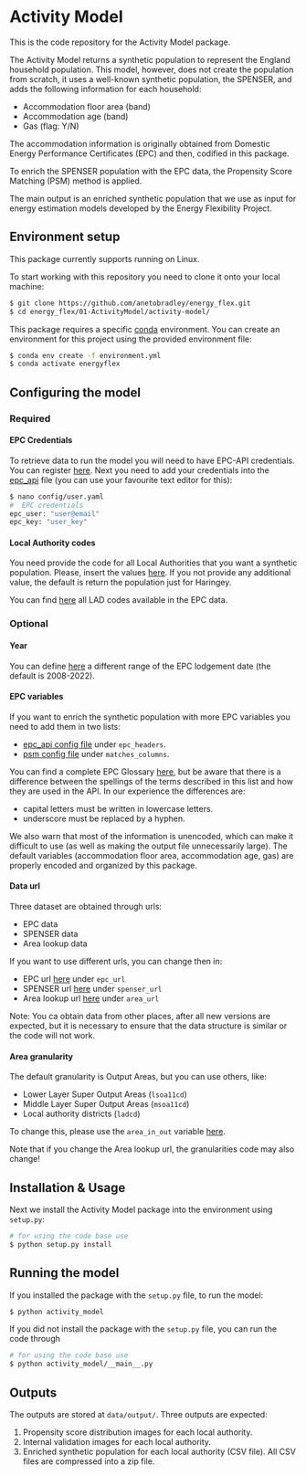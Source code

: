 # Activity Model

This is the code repository for the Activity Model package.

The Activity Model returns a synthetic population to represent the England
household population. This model, however, does not create the population from
scratch, it uses a well-known synthetic population, the SPENSER, and adds the
following information for each household:

- Accommodation floor area (band)
- Accommodation age (band)
- Gas (flag: Y/N)

The accommodation information is originally obtained from Domestic Energy
Performance Certificates (EPC) and then, codified in this package.

To enrich the SPENSER population with the EPC data, the Propensity Score
Matching (PSM) method is applied.

The main output is an enriched synthetic population that we use as input for
energy estimation models developed by the Energy Flexibility Project.

## Environment setup

This package currently supports running on Linux.  <!-- and macOS. -->

To start working with this repository you need to clone it onto your local
machine:

```bash
$ git clone https://github.com/anetobradley/energy_flex.git
$ cd energy_flex/01-ActivityModel/activity-model/
```

This package requires a specific
[conda](https://docs.anaconda.com/anaconda/install/) environment.
You can create an environment for this project using the provided
environment file:

```bash
$ conda env create -f environment.yml
$ conda activate energyflex
```

## Configuring the model

### Required

#### EPC Credentials

To retrieve data to run the model you will need to have EPC-API credentials.
You can register [here](https://epc.opendatacommunities.org/#register).
Next you need to add your credentials into the
[epc_api](./config/epc_api.yaml) file (you can use your favourite text
editor for this):

```bash
$ nano config/user.yaml
#  EPC credentials
epc_user: "user@email"
epc_key: "user_key"
```

#### Local Authority codes

You need provide the code for all Local Authorities that you want a synthetic
population. Please, insert the values [here](./config/lad_codes.yaml).
If you not provide any additional value, the default is return the population
just for Haringey.

You can find
[here](https://epc.opendatacommunities.org/docs/api/domestic#domestic-local-authority)
all LAD codes available in the EPC data.

### Optional

#### Year

You can define [here](./config/epc_api.yaml) a different range of the EPC
lodgement date (the default is 2008-2022).

#### EPC variables

If you want to enrich the synthetic population with more EPC variables you
need to add them in two lists:

- [epc_api config file](./config/epc_api.yaml) under `epc_headers`.
- [psm config file](./config/psm.yaml) under `matches_columns`.

You can find a complete EPC Glossary
[here](https://epc.opendatacommunities.org/docs/guidance#glossary),
but be aware that there is a difference between the spellings of the terms
described in this list and how they are used in the API. In our experience the
differences are:

- capital letters must be written in lowercase letters.
- underscore must be replaced by a hyphen.

We also warn that most of the information is unencoded, which can make it
difficult to use (as well as making the output file unnecessarily large).
The default variables (accommodation floor area, accommodation age, gas)
are properly encoded and organized by this package.

#### Data url

Three dataset are obtained through urls:

- EPC data
- SPENSER data
- Area lookup data

If you want to use different urls, you can change then in:

- EPC url [here](./config/epc_api.yaml) under `epc_url`
- SPENSER url [here](./config/spenser.yaml) under `spenser_url`
- Area lookup url [here](./config/lookups.yaml) under `area_url`

Note: You ca obtain data from other places, after all new
versions are expected, but it is necessary to ensure that the data structure
is similar or the code will not work.

#### Area granularity

The default granularity is Output Areas, but you can use others, like:

- Lower Layer Super Output Areas (`lsoa11cd`)
- Middle Layer Super Output Areas (`msoa11cd`)
- Local authority districts (`ladcd`)

To change this, please use the `area_in_out` variable
[here](./config/lookups.yaml).

Note that if you change the Area lookup url, the granularities code may also
change!

## Installation & Usage

Next we install the Activity Model package into the environment using `setup.py`:

```bash
# for using the code base use
$ python setup.py install
```

## Running the model

If you installed the package with the `setup.py` file, to run the model:

```bash
$ python activity_model
```

If you did not install the package with the `setup.py` file, you can run the
code through

```bash
# for using the code base use
$ python activity_model/__main__.py
```

## Outputs

The outputs are stored at `data/output/`. Three outputs are expected:

1. Propensity score distribution images for each local authority.
2. Internal validation images for each local authority.
3. Enriched synthetic population for each local authority (CSV file).
   All CSV files are compressed into a zip file.
